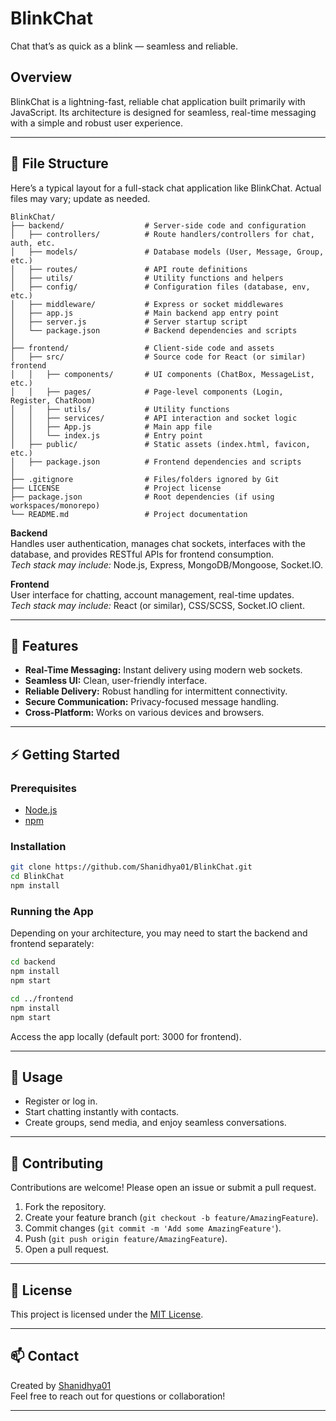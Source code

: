 # BlinkChat

Chat that’s as quick as a blink — seamless and reliable.

## Overview

BlinkChat is a lightning-fast, reliable chat application built primarily with JavaScript. Its architecture is designed for seamless, real-time messaging with a simple and robust user experience.

---

## 📁 File Structure

Here’s a typical layout for a full-stack chat application like BlinkChat. Actual files may vary; update as needed.

```
BlinkChat/
├── backend/                  # Server-side code and configuration
│   ├── controllers/          # Route handlers/controllers for chat, auth, etc.
│   ├── models/               # Database models (User, Message, Group, etc.)
│   ├── routes/               # API route definitions
│   ├── utils/                # Utility functions and helpers
│   ├── config/               # Configuration files (database, env, etc.)
│   ├── middleware/           # Express or socket middlewares
│   ├── app.js                # Main backend app entry point
│   ├── server.js             # Server startup script
│   └── package.json          # Backend dependencies and scripts
│
├── frontend/                 # Client-side code and assets
│   ├── src/                  # Source code for React (or similar) frontend
│   │   ├── components/       # UI components (ChatBox, MessageList, etc.)
│   │   ├── pages/            # Page-level components (Login, Register, ChatRoom)
│   │   ├── utils/            # Utility functions
│   │   ├── services/         # API interaction and socket logic
│   │   ├── App.js            # Main app file
│   │   └── index.js          # Entry point
│   ├── public/               # Static assets (index.html, favicon, etc.)
│   ├── package.json          # Frontend dependencies and scripts
│
├── .gitignore                # Files/folders ignored by Git
├── LICENSE                   # Project license
├── package.json              # Root dependencies (if using workspaces/monorepo)
└── README.md                 # Project documentation
```

**Backend**  
Handles user authentication, manages chat sockets, interfaces with the database, and provides RESTful APIs for frontend consumption.  
_Tech stack may include:_ Node.js, Express, MongoDB/Mongoose, Socket.IO.

**Frontend**  
User interface for chatting, account management, real-time updates.  
_Tech stack may include:_ React (or similar), CSS/SCSS, Socket.IO client.

---

## 🚀 Features

- **Real-Time Messaging:** Instant delivery using modern web sockets.
- **Seamless UI:** Clean, user-friendly interface.
- **Reliable Delivery:** Robust handling for intermittent connectivity.
- **Secure Communication:** Privacy-focused message handling.
- **Cross-Platform:** Works on various devices and browsers.

---

## ⚡ Getting Started

### Prerequisites

- [Node.js](https://nodejs.org/)
- [npm](https://www.npmjs.com/)

### Installation

```bash
git clone https://github.com/Shanidhya01/BlinkChat.git
cd BlinkChat
npm install
```

### Running the App

Depending on your architecture, you may need to start the backend and frontend separately:

```bash
cd backend
npm install
npm start
```

```bash
cd ../frontend
npm install
npm start
```

Access the app locally (default port: 3000 for frontend).

---

## 👥 Usage

- Register or log in.
- Start chatting instantly with contacts.
- Create groups, send media, and enjoy seamless conversations.

---

## 🤝 Contributing

Contributions are welcome! Please open an issue or submit a pull request.

1. Fork the repository.
2. Create your feature branch (`git checkout -b feature/AmazingFeature`).
3. Commit changes (`git commit -m 'Add some AmazingFeature'`).
4. Push (`git push origin feature/AmazingFeature`).
5. Open a pull request.

---

## 📄 License

This project is licensed under the [MIT License](LICENSE).

---

## 📫 Contact

Created by [Shanidhya01](https://github.com/Shanidhya01)  
Feel free to reach out for questions or collaboration!

---
